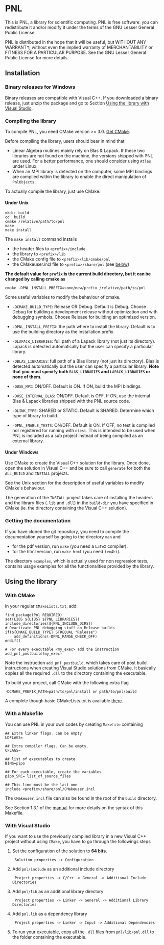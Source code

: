 # PNL

This is PNL, a library for scientific computing. PNL is free software:
you can redistribute it and/or modify it under the terms of the GNU Lesser
General Public License.

PNL is distributed in the hope that it will be useful, but WITHOUT ANY
WARRANTY; without even the implied warranty of MERCHANTABILITY or
FITNESS FOR A PARTICULAR PURPOSE.  See the GNU Lesser General Public
License for more details.

## Installation

### Binary releases for Windows

Binary releases are compatible with Visual C++.
If you downloaded a binary release, just unzip the package and go to
Section [Using the library with Visual Studio](#under-visual-studio).

### Compiling the library

To compile PNL, you need CMake version >= 3.0. [Get CMake](http://cmake.org/cmake/resources/software.html).

Before compiling the library, users should bear in mind that

- Linear Algebra routines mainly rely on Blas & Lapack. If these two
  libraries are not found on the machine, the versions shipped with PNL are
  used. For a better performance, one should consider using `Atlas` under
  Linux.
- When an MPI library is detected on the computer, some MPI bindings
  are compiled within the library to enable the direct manipulation of
  `PnlObjects`.

To actually compile the library, just use CMake.

#### Under Unix

```
mkdir build
cd  build
cmake /relative/path/to/pnl
make
make install
```

The `make install` command installs

- the header files to `<prefix>/include`
- the library to `<prefix>/lib`
- the CMake config file to `<prefix>/lib/cmake/pnl`
- the CMakeuser.incl file to `<prefix>/share/pnl` (see [below](#with-a-makefile))

**The default value for `prefix` is the current build directory, but it can be changed by calling cmake as**

```
cmake -DPNL_INSTALL_PREFIX=some/new/prefix /relative/path/to/pnl
```

Some useful variables to modify the behaviour of cmake.

- `-DCMAKE_BUILD_TYPE`: Release OR Debug. Default is Debug. Choose Debug for building a development release without optimization and with debugging symbols. Choose Release for building an optimized version.

- `-DPNL_INSTALL_PREFIX`: the path where to install the library. Default is to use the building directory as the installation prefix.

- `-DLAPACK_LIBRARIES`: full path of a Lapack library (not just its directory). Lapack is detected automatically but the user can specify a particular library.

- `-DBLAS_LIBRARIES`: full path of a Blas library (not just its directory). Blas is detected automatically but the user can specify a particular library. **Note that you must specify both `BLAS_LIBRARIES` and `LAPACK_LIBRARIES` or none of them.**

- `-DUSE_MPI`: ON/OFF. Default is ON. If ON, build the MPI bindings.

- `-DUSE_INTERNAL_BLAS`: ON/OFF. Default is OFF. If ON, use the internal Blas & Lapack libraries shipped with the PNL source code.

- `-DLINK_TYPE`: SHARED or STATIC. Default is SHARED. Determine which type of library to build.

- `-DPNL_ENABLE_TESTS`: ON/OFF. Default is ON. If OFF, no test is compiled nor registered for running with `ctest`. This is intended to be used when PNL is included as a sub project instead of being compiled as an external library.

#### Under Windows

Use CMake to create the Visual C++ solution for the library. Once done,
open the solution in Visual C++ and be sure to call `generate` for both the
`ALL_BUILD` and `INSTALL` projects.

See the Unix section for the description of useful variables to modify
CMake's behaviour.

The generation of the `INSTALL` project takes care of installing the
headers and the library files (`.lib` and `.dll`) in the `build-dir` you
have specified in CMake (ie. the directory containing the Visual C++
solution).

### Getting the documentation

If you have cloned the git repository, you need to compile the
documentation yourself by going to the directory `man` and

- for the pdf version, run `make` (you need a `LaTeX` compiler).
- for the html version, run `make html` (you need `tex4ht`).

The directory `examples`, which is actually used for non regression tests,
contains usage examples for all the functionalities provided by the
library.

## Using the library

### With CMake

In your regular `CMakeLists.txt`, add

```
find_package(Pnl REQUIRED)
set(LIBS ${LIBS} ${PNL_LIBRARIES})
include_directories(${PNL_INCLUDE_DIRS})
# Deactivate PNL debugging stuff on Release builds
if(${CMAKE_BUILD_TYPE} STREQUAL "Release")
    add_definitions(-DPNL_RANGE_CHECK_OFF)
endif()

# For every executable <my_exec> add the instruction
add_pnl_postbuild(my_exec)
```

Note the instruction `add_pnl_postbuild`, which takes care of post build instructions when creating Visual Studio solutions from CMake. It basically copies all the required `.dll` to the directory containing the executable.

To build your project, call CMake with the following extra flag

```
-DCMAKE_PREFIX_PATH=path/to/pnl/install or path/to/pnl/build
```

A complete though basic CMakeLists.txt is available [there](perso/CMakeLists-example.txt).

### With a Makefile

You can use PNL in your own codes by creating `Makefile` containing

```
## Extra linker flags. Can be empty
LDFLAGS=

## Extra compiler flags. Can be empty.
CFLAGS=

## list of executables to create
BINS=pipo

## For each executable, create the variables
pipo_SRC= list_of_source_files

## This line must be the last one
include <prefix>/share/pnl/CMakeuser.incl
```

The `CMakeuser.incl` file can also be found in the root of the `build` directory.

See Section 1.3.1 of the [manual](https://pnlnum.github.io/pnl/manual-html/pnl-manual.html)  for more details on the syntax of this Makefile.

### With Visual Studio

If you want to use the previously compiled library in a new Visual C++
project without using `CMake`, you have to go through the followings steps

1. Set the configuration of the solution to __64 bits__.

        Solution properties -> Configuration

1. Add `pnl/include` as an additional include directory

        Project properties -> C/C++ -> General -> Additional Include Directories

1. Add `pnl/lib` as an additional library directory

        Project properties -> Linker -> General -> Additional Library Directories

1. Add `pnl.lib` as a dependency library

        Project properties -> Linker -> Input -> Additional Dependencies

1. To run your executable, copy all the `.dll` files from  `pnl/lib/pnl.dll` to the folder containing the executable.
